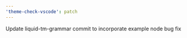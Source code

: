 ```yaml
---
'theme-check-vscode': patch
---
```


Update liquid-tm-grammar commit to incorporate example node bug fix
